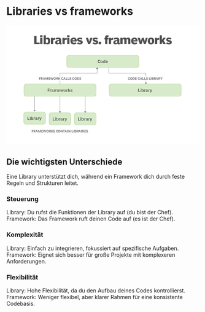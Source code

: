 # Libraries vs frameworks

![Libraries vs. frameworks](pics/libraries_vs_frameworks.PNG)

## Die wichtigsten Unterschiede

Eine Library unterstützt dich, während ein Framework dich durch feste Regeln und Strukturen leitet.

### Steuerung

Library: Du rufst die Funktionen der Library auf (du bist der Chef).  
Framework: Das Framework ruft deinen Code auf (es ist der Chef).

### Komplexität

Library: Einfach zu integrieren, fokussiert auf spezifische Aufgaben.  
Framework: Eignet sich besser für große Projekte mit komplexeren Anforderungen.

### Flexibilität

Library: Hohe Flexibilität, da du den Aufbau deines Codes kontrollierst.
Framework: Weniger flexibel, aber klarer Rahmen für eine konsistente Codebasis.
